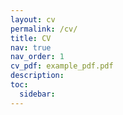 ```yaml
---
layout: cv
permalink: /cv/
title: CV
nav: true
nav_order: 1
cv_pdf: example_pdf.pdf
description: 
toc:
  sidebar:
---
```

